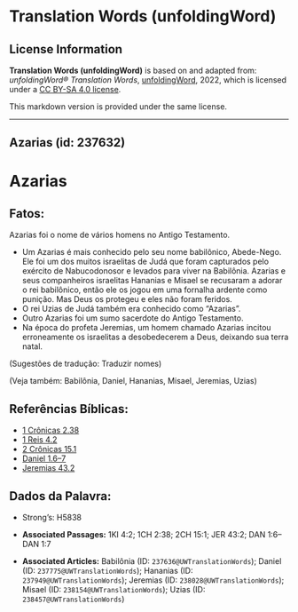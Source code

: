 # Translation Words (unfoldingWord)

## License Information

**Translation Words (unfoldingWord)** is based on and adapted from: _unfoldingWord® Translation Words_, [unfoldingWord](https://unfoldingword.org/utw), 2022, which is licensed under a [CC BY-SA 4.0 license](https://creativecommons.org/licenses/by-sa/4.0/legalcode.en).

This markdown version is provided under the same license.



--------------------------------

## Azarias (id: 237632)

Azarias
=======

Fatos:
------

Azarias foi o nome de vários homens no Antigo Testamento.

* Um Azarias é mais conhecido pelo seu nome babilônico, Abede\-Nego. Ele foi um dos muitos israelitas de Judá que foram capturados pelo exército de Nabucodonosor e levados para viver na Babilônia. Azarias e seus companheiros israelitas Hananias e Misael se recusaram a adorar o rei babilônico, então ele os jogou em uma fornalha ardente como punição. Mas Deus os protegeu e eles não foram feridos.
* O rei Uzias de Judá também era conhecido como “Azarias”.
* Outro Azarias foi um sumo sacerdote do Antigo Testamento.
* Na época do profeta Jeremias, um homem chamado Azarias incitou erroneamente os israelitas a desobedecerem a Deus, deixando sua terra natal.

(Sugestões de tradução: Traduzir nomes)

(Veja também: Babilônia, Daniel, Hananias, Misael, Jeremias, Uzias)

Referências Bíblicas:
---------------------

* [1 Crônicas 2\.38](https://ref.ly/1Chr2:38)
* [1 Reis 4\.2](https://ref.ly/1Kgs4:2)
* [2 Crônicas 15\.1](https://ref.ly/2Chr15:1)
* [Daniel 1\.6–7](https://ref.ly/Dan1:6-Dan1:7)
* [Jeremias 43\.2](https://ref.ly/Jer43:2)

Dados da Palavra:
-----------------

* Strong’s: H5838

* **Associated Passages:** 1KI 4:2; 1CH 2:38; 2CH 15:1; JER 43:2; DAN 1:6–DAN 1:7
* **Associated Articles:** Babilônia (ID: `237636@UWTranslationWords`); Daniel (ID: `237775@UWTranslationWords`); Hananias (ID: `237949@UWTranslationWords`); Jeremias (ID: `238028@UWTranslationWords`); Misael (ID: `238154@UWTranslationWords`); Uzias (ID: `238457@UWTranslationWords`)

